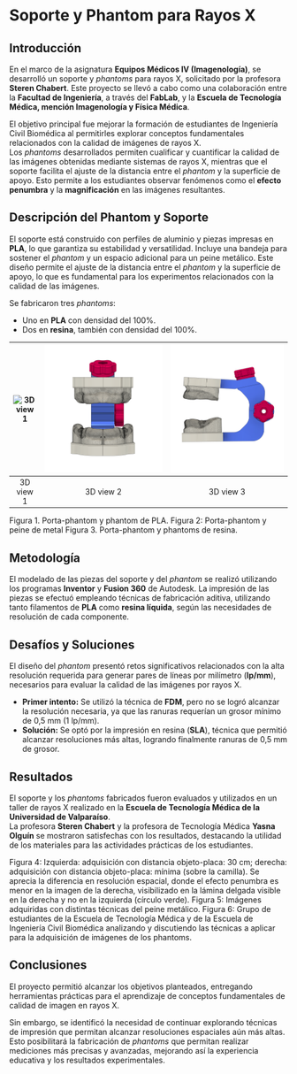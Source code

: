 # Soporte y Phantom para Rayos X

## Introducción
En el marco de la asignatura **Equipos Médicos IV (Imagenología)**, se desarrolló un soporte y *phantoms* para rayos X, solicitado por la profesora **Steren Chabert**. Este proyecto se llevó a cabo como una colaboración entre la **Facultad de Ingeniería**, a través del **FabLab**, y la **Escuela de Tecnología Médica, mención Imagenología y Física Médica**. 

El objetivo principal fue mejorar la formación de estudiantes de Ingeniería Civil Biomédica al permitirles explorar conceptos fundamentales relacionados con la calidad de imágenes de rayos X.  
Los *phantoms* desarrollados permiten cualificar y cuantificar la calidad de las imágenes obtenidas mediante sistemas de rayos X, mientras que el soporte facilita el ajuste de la distancia entre el *phantom* y la superficie de apoyo. Esto permite a los estudiantes observar fenómenos como el **efecto penumbra** y la **magnificación** en las imágenes resultantes.

## Descripción del Phantom y Soporte
El soporte está construido con perfiles de aluminio y piezas impresas en **PLA**, lo que garantiza su estabilidad y versatilidad. Incluye una bandeja para sostener el *phantom* y un espacio adicional para un peine metálico. Este diseño permite el ajuste de la distancia entre el *phantom* y la superficie de apoyo, lo que es fundamental para los experimentos relacionados con la calidad de las imágenes.  

Se fabricaron tres *phantoms*: 
- Uno en **PLA** con densidad del 100%.  
- Dos en **resina**, también con densidad del 100%.


| ![3D view 1](https://github.com/user-attachments/assets/22ad6de3-3ae5-478a-84f7-766f8515d39b) | ![3D view 2](https://github.com/v3c70rCR/dental-articulator/blob/main/IMG/Frontal%203D.png?raw=true) | ![3D view 3](https://github.com/v3c70rCR/dental-articulator/blob/main/IMG/Lateral%203D.png?raw=true) |
|:--:|:--:|:--:|
| 3D view 1 | 3D view 2 | 3D view 3 |

Figura 1. Porta-phantom y phantom de PLA.
Figura 2: Porta-phantom y peine de metal 
Figura 3. Porta-phantom y phantoms de resina. 




## Metodología
El modelado de las piezas del soporte y del *phantom* se realizó utilizando los programas **Inventor** y **Fusion 360** de Autodesk. La impresión de las piezas se efectuó empleando técnicas de fabricación aditiva, utilizando tanto filamentos de **PLA** como **resina líquida**, según las necesidades de resolución de cada componente.

## Desafíos y Soluciones
El diseño del *phantom* presentó retos significativos relacionados con la alta resolución requerida para generar pares de líneas por milímetro (**lp/mm**), necesarios para evaluar la calidad de las imágenes por rayos X.

- **Primer intento:** Se utilizó la técnica de **FDM**, pero no se logró alcanzar la resolución necesaria, ya que las ranuras requerían un grosor mínimo de 0,5 mm (1 lp/mm).  
- **Solución:** Se optó por la impresión en resina (**SLA**), técnica que permitió alcanzar resoluciones más altas, logrando finalmente ranuras de 0,5 mm de grosor.

## Resultados
El soporte y los *phantoms* fabricados fueron evaluados y utilizados en un taller de rayos X realizado en la **Escuela de Tecnología Médica de la Universidad de Valparaíso**.  
La profesora **Steren Chabert** y la profesora de Tecnología Médica **Yasna Olguín** se mostraron satisfechas con los resultados, destacando la utilidad de los materiales para las actividades prácticas de los estudiantes.




Figura 4: Izquierda: adquisición con distancia objeto-placa: 30 cm; derecha: adquisición con distancia objeto-placa: mínima (sobre la camilla). Se aprecia la diferencia en resolución espacial, donde el efecto penumbra es menor en la imagen de la derecha, visibilizado en la lámina delgada visible en la derecha y no en la izquierda (círculo verde).
Figura 5: Imágenes adquiridas con distintas técnicas del peine metálico. 
Figura 6: Grupo de estudiantes de la Escuela de Tecnología Médica y de la Escuela de Ingeniería Civil Biomédica analizando y discutiendo las técnicas a aplicar para la adquisición de imágenes de los phantoms.


## Conclusiones
El proyecto permitió alcanzar los objetivos planteados, entregando herramientas prácticas para el aprendizaje de conceptos fundamentales de calidad de imagen en rayos X.  

Sin embargo, se identificó la necesidad de continuar explorando técnicas de impresión que permitan alcanzar resoluciones espaciales aún más altas. Esto posibilitará la fabricación de *phantoms* que permitan realizar mediciones más precisas y avanzadas, mejorando así la experiencia educativa y los resultados experimentales.






